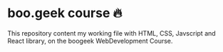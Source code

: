 # boo.geek course 🔥
This repository content my working file with HTML, CSS, Javscript and React library, on the boogeek WebDevelopment Course. 
